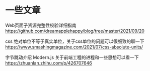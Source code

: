 # 一些文章

Web页面子资源完整性校验详细指南
<https://github.com/dreamapplehappy/blog/tree/master/2021/09/20>

css 绝对单位不等于真实单位，关于css单位的问题可以很细致的聊一下
<https://www.smashingmagazine.com/2021/07/css-absolute-units/>

字节跳动介绍 Modern.js 关于前端工程的进程和一些思想可以看一下
<https://zhuanlan.zhihu.com/p/426707646>
